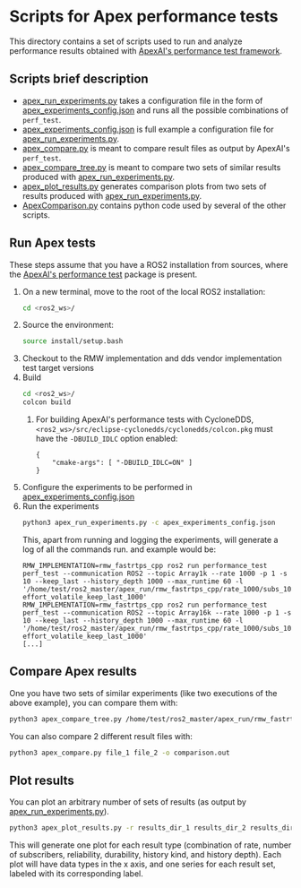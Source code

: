 # Scripts for Apex performance tests
This directory contains a set of scripts used to run and analyze performance results obtained with [ApexAI's performance test framework](https://gitlab.com/ApexAI/performance_test/).

## Scripts brief description
* [apex_run_experiments.py](apex_run_experiments.py) takes a configuration file in the form of [apex_experiments_config.json](apex_experiments_config.json) and runs all the possible combinations of `perf_test`.
* [apex_experiments_config.json](apex_experiments_config.json) is full example a configuration file for [apex_run_experiments.py](apex_run_experiments.py).
* [apex_compare.py](apex_compare.py) is meant to compare result files as output by ApexAI's `perf_test`.
* [apex_compare_tree.py](apex_compare_tree.py) is meant to compare two sets of similar results produced with [apex_run_experiments.py](apex_run_experiments.py).
* [apex_plot_results.py](apex_plot_results.py) generates comparison plots from two sets of results produced with [apex_run_experiments.py](apex_run_experiments.py).
* [ApexComparison.py](ApexComparison.py) contains python code used by several of the other scripts.

## Run Apex tests
These steps assume that you have a ROS2 installation from sources, where the [ApexAI's performance test](https://gitlab.com/ApexAI/performance_test/) package is present.

1. On a new terminal, move to the root of the local ROS2 installation:
    ```bash
    cd <ros2_ws>/
    ```
1. Source the environment:
    ```bash
    source install/setup.bash
    ```
1. Checkout to the RMW implementation and dds vendor implementation test target versions
1. Build
    ```bash
    cd <ros2_ws>/
    colcon build
    ```
    1. For building ApexAI's performance tests with CycloneDDS, `<ros2_ws>/src/eclipse-cyclonedds/cyclonedds/colcon.pkg` must have the `-DBUILD_IDLC` option enabled:
        ```
        {
            "cmake-args": [ "-DBUILD_IDLC=ON" ]
        }
        ```
1. Configure the experiments to be performed in [apex_experiments_config.json](apex_experiments_config.json)
1. Run the experiments
    ```bash
    python3 apex_run_experiments.py -c apex_experiments_config.json
    ```
    This, apart from running and logging the experiments, will generate a log of all the commands run. and example would be:
    ```
    RMW_IMPLEMENTATION=rmw_fastrtps_cpp ros2 run performance_test perf_test --communication ROS2 --topic Array1k --rate 1000 -p 1 -s 10 --keep_last --history_depth 1000 --max_runtime 60 -l '/home/test/ros2_master/apex_run/rmw_fastrtps_cpp/rate_1000/subs_10/best-effort_volatile_keep_last_1000'
    RMW_IMPLEMENTATION=rmw_fastrtps_cpp ros2 run performance_test perf_test --communication ROS2 --topic Array16k --rate 1000 -p 1 -s 10 --keep_last --history_depth 1000 --max_runtime 60 -l '/home/test/ros2_master/apex_run/rmw_fastrtps_cpp/rate_1000/subs_10/best-effort_volatile_keep_last_1000'
    [...]
    ```

## Compare Apex results
One you have two sets of similar experiments (like two executions of the above example), you can compare them with:
```bash
python3 apex_compare_tree.py /home/test/ros2_master/apex_run/rmw_fastrtps_cpp_1/ /home/test/ros2_master/apex_run/rmw_fastrtps_cpp_2/ -R 1000 -S 10 -o comparison.out
```

You can also compare 2 different result files with:
```bash
python3 apex_compare.py file_1 file_2 -o comparison.out
```

## Plot results
You can plot an arbitrary number of sets of results (as output by [apex_run_experiments.py](apex_run_experiments.py)).
```bash
python3 apex_plot_results.py -r results_dir_1 results_dir_2 results_dir_3 -s label_1 label_2 label_3 -p plots_dir
```
This will generate one plot for each result type (combination of rate, number of subscribers, reliability, durability, history kind, and history depth). Each plot will have data types in the x axis, and one series for each result set, labeled with its corresponding label.

